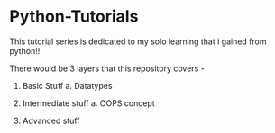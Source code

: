 # Python-Tutorials
This tutorial series is dedicated to my solo learning that i gained from python!!

There would be 3 layers that this repository covers - 
1. Basic Stuff
a. Datatypes
   
2. Intermediate stuff
    a. OOPS concept
    

3. Advanced stuff


